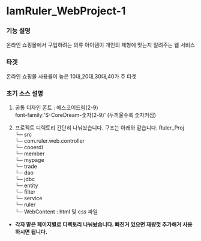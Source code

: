 # IamRuler_WebProject-1

### 기능 설명
온라인 쇼핑몰에서 구입하려는 의류 아이템이 개인의 체형에 맞는지 알려주는 웹 서비스

### 타겟
온라인 쇼핑몰 사용률이 높은 10대,20대,30대,40가 주 타겟

### 초기 소스 설명

1. 공통 디자인 폰트 : 에스코어드림(2-9)  
font-family:'S-CoreDream-숫자(2-9)' (두꺼울수록 숫자커짐)

2. 프로젝트 디렉토리 간단히 나눠놨습니다. 구조는 아래와 같습니다.
  Ruler_Proj  
  └─ src   
    └─ com.ruler.web.controller  
      └─ cooerdi  
      └─ member  
        └─ mypage  
      └─ trade  
      └─ dao  
        └─ jdbc  
      └─ entity  
      └─ filter  
      └─ service  
        └─ ruler  
  └─ WebContent : html 및 css 파일  

- __각자 맡은 페이지별로 디렉토리 나눠놨습니다. 빠진거 있으면 재량껏 추가해거 사용하시면 됩니다.__  

